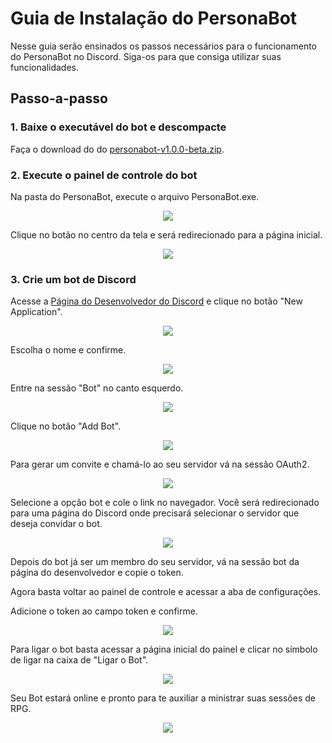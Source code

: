 # Guia de Instalação do PersonaBot

Nesse guia serão ensinados os passos necessários para o funcionamento do PersonaBot no Discord. Siga-os para que consiga utilizar suas funcionalidades.

## Passo-a-passo

### 1. Baixe o executável do bot e descompacte

Faça o download do do [personabot-v1.0.0-beta.zip](https://github.com/ViniciusHora1009/persona-bot/releases/download/v1.0.0-beta/personabot-v1.0.0-beta.zip).

### 2. Execute o painel de controle do bot

Na pasta do PersonaBot, execute o arquivo PersonaBot.exe.

<p align="center">
  <img src="https://github.com/ViniciusHora1009/persona-bot/blob/main/imagens/guia1.PNG">
</p>

Clique no botão no centro da tela e será redirecionado para a página inicial.

<p align="center">
  <img src="https://github.com/ViniciusHora1009/persona-bot/blob/main/imagens/guia2.PNG">
</p>

### 3. Crie um bot de Discord

Acesse a [Página do Desenvolvedor do Discord](https://discord.com/developers/applications) e clique no botão "New Application".

<p align="center">
  <img src="https://github.com/ViniciusHora1009/persona-bot/blob/main/imagens/guia3.PNG">
</p>

Escolha o nome e confirme. 

<p align="center">
  <img src="https://github.com/ViniciusHora1009/persona-bot/blob/main/imagens/guia4.PNG">
</p>

Entre na sessão "Bot" no canto esquerdo.

<p align="center">
  <img src="https://github.com/ViniciusHora1009/persona-bot/blob/main/imagens/guia5.PNG">
</p>

Clique no botão "Add Bot".

<p align="center">
  <img src="https://github.com/ViniciusHora1009/persona-bot/blob/main/imagens/guia6.PNG">
</p>

Para gerar um convite e chamá-lo ao seu servidor vá na sessão OAuth2.

<p align="center">
  <img src="https://github.com/ViniciusHora1009/persona-bot/blob/main/imagens/guia7.PNG">
</p>

Selecione a opção bot e cole o link no navegador. Você será redirecionado para uma página do Discord onde precisará selecionar  o servidor que deseja convidar o bot.

<p align="center">
  <img src="https://github.com/ViniciusHora1009/persona-bot/blob/main/imagens/guia8.PNG">
</p>

Depois do bot já ser um membro do seu servidor, vá na sessão bot da página do desenvolvedor e copie o token.

Agora basta voltar ao painel de controle e acessar a aba de configurações.

Adicione o token ao campo token e confirme.

<p align="center">
  <img src="https://github.com/ViniciusHora1009/persona-bot/blob/main/imagens/guia12.PNG">
</p>

Para ligar o bot basta acessar a página inicial do painel e clicar no símbolo de ligar na caixa de "Ligar o Bot".

<p align="center">
  <img src="https://github.com/ViniciusHora1009/persona-bot/blob/main/imagens/guia10.PNG">
</p>

Seu Bot estará online e pronto para te auxiliar a ministrar suas sessões de RPG.

<p align="center">
  <img src="https://github.com/ViniciusHora1009/persona-bot/blob/main/imagens/guia11.PNG">
</p>

